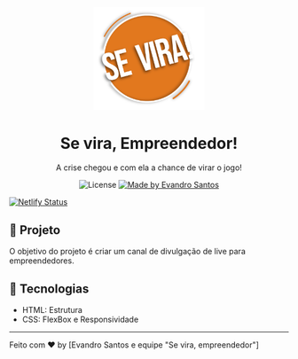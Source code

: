 <p align="center">
    <img alt="logo" src="imagens/logosemfundo.png" width="200px" />
</p>

<h1 align="center">
  Se vira, Empreendedor!
</h1>

<p align="center">A crise chegou e com ela a chance de virar o jogo!</p>

<p align="center">
  <img alt="License" src="https://img.shields.io/badge/license-MIT-191A1E">

  <a href="https://github.com/evandro-santos2020">
    <img alt="Made by Evandro Santos" src="https://img.shields.io/badge/Made%20by-Evandro%20Santos-191A1E">
  </a>
  
  [![Netlify Status](https://api.netlify.com/api/v1/badges/61ba9f22-6aab-479b-b1ef-33f122e41f26/deploy-status)](https://app.netlify.com/sites/seviraempreendedor/deploys)


</p>


## 🚀 Projeto

O objetivo do projeto é criar um canal de divulgação de live para empreendedores.

## 🔧 Tecnologias

- HTML: Estrutura
- CSS: FlexBox e Responsividade

---

Feito com ♥  by [Evandro Santos e equipe "Se vira, empreendedor"]

